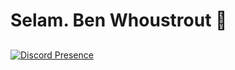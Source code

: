# Selam. Ben Whoustrout 👋
## 
[![Discord Presence](https://lanyard.cnrad.dev/api/:989876468735688745)](https://discord.com/users/:989876468735688745)
